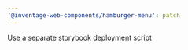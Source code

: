 ```yaml
---
'@inventage-web-components/hamburger-menu': patch
---
```


Use a separate storybook deployment script
